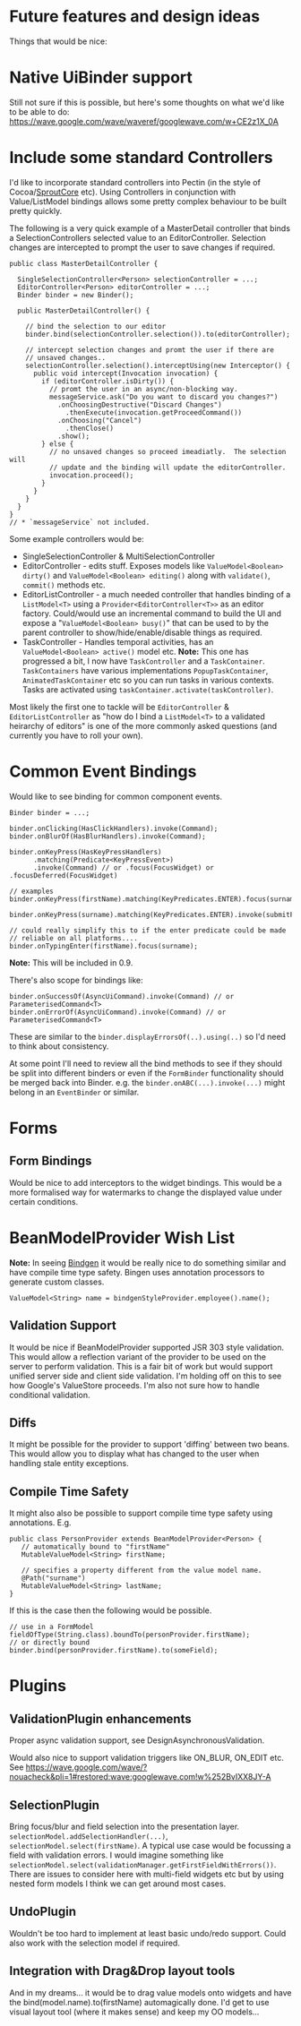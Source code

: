 # Future features and design ideas #

Things that would be nice:

# Native UiBinder support #
Still not sure if this is possible, but here's some thoughts on what we'd like to be able to do: https://wave.google.com/wave/waveref/googlewave.com/w+CE2z1X_0A

# Include some standard Controllers #
I'd like to incorporate standard controllers into Pectin (in the style of Cocoa/[SproutCore](http://www.sproutcore.com/) etc).  Using Controllers in conjunction with Value/ListModel bindings allows some pretty complex behaviour to be built pretty quickly.

The following is a very quick example of a MasterDetail controller that binds a SelectionControllers selected value to an EditorController.  Selection changes are intercepted to prompt the user to save changes if required.
```
public class MasterDetailController {

  SingleSelectionController<Person> selectionController = ...;
  EditorController<Person> editorController = ...;
  Binder binder = new Binder();
  
  public MasterDetailController() {
     
    // bind the selection to our editor
    binder.bind(selectionController.selection()).to(editorController);  

    // intercept selection changes and promt the user if there are 
    // unsaved changes..
    selectionController.selection().interceptUsing(new Interceptor() {
      public void intercept(Invocation invocation) {
        if (editorController.isDirty()) {
          // promt the user in an async/non-blocking way.
          messageService.ask("Do you want to discard you changes?")
            .onChoosingDestructive("Discard Changes")
              .thenExecute(invocation.getProceedCommand())
            .onChoosing("Cancel")
              .thenClose()
            .show();
        } else {
          // no unsaved changes so proceed imeadiatly.  The selection will
          // update and the binding will update the editorController.
          invocation.proceed();
        }
      }
    }
  }
}
// * `messageService` not included.
```

Some example controllers would be:
  * SingleSelectionController & MultiSelectionController
  * EditorController - edits stuff.  Exposes models like `ValueModel<Boolean> dirty()` and `ValueModel<Boolean> editing()` along with `validate()`, `commit()` methods etc.
  * EditorListController - a much needed controller that handles binding of a `ListModel<T>` using a `Provider<EditorController<T>>` as an editor factory.  Could/would use an incremental command to build the UI and expose a "`ValueModel<Boolean> busy()`" that can be used to by the parent controller to show/hide/enable/disable things as required.
  * TaskController - Handles temporal activities, has an `ValueModel<Boolean> active()` model etc.  **Note:**  This one has progressed a bit, I now have `TaskController` and a `TaskContainer`.  `TaskContainers` have various implementations `PopupTaskContainer`, `AnimatedTaskContainer` etc so you can run tasks in various contexts.  Tasks are activated using `taskContainer.activate(taskController)`.

Most likely the first one to tackle will be `EditorController` & `EditorListController` as "how do I bind a `ListModel<T>` to a validated heirarchy of editors" is one of the more commonly asked questions (and currently you have to roll your own).

# Common Event Bindings #
Would like to see binding for common component events.
```
Binder binder = ...;

binder.onClicking(HasClickHandlers).invoke(Command);
binder.onBlurOf(HasBlurHandlers).invoke(Command);

binder.onKeyPress(HasKeyPressHandlers)
      .matching(Predicate<KeyPressEvent>)
      .invoke(Command) // or .focus(FocusWidget) or .focusDeferred(FocusWidget)

// examples
binder.onKeyPress(firstName).matching(KeyPredicates.ENTER).focus(surname);

binder.onKeyPress(surname).matching(KeyPredicates.ENTER).invoke(submitFormCommand);

// could really simplify this to if the enter predicate could be made
// reliable on all platforms....
binder.onTypingEnter(firstName).focus(surname);
```

**Note:** This will be included in 0.9.

There's also scope for bindings like:
```
binder.onSuccessOf(AsyncUiCommand).invoke(Command) // or ParameterisedCommand<T>
binder.onErrorOf(AsyncUiCommand).invoke(Command) // or ParameterisedCommand<T>
```

These are similar to the `binder.displayErrorsOf(..).using(..)` so I'd need to think about consistency.

At some point I'll need to review all the bind methods to see if they should be split into different binders or even if the `FormBinder` functionality should be merged back into Binder.  e.g. the `binder.onABC(...).invoke(...)` might belong in an `EventBinder` or similar.

# Forms #
## Form Bindings ##
Would be nice to add interceptors to the widget bindings.  This would be a more formalised way for watermarks to change the displayed value under certain conditions.

# BeanModelProvider Wish List #

**Note:** In seeing [Bindgen](http://bindgen.org/) it would be really nice to do something similar and have compile time type safety.  Bingen uses annotation processors to generate custom classes.
```
ValueModel<String> name = bindgenStyleProvider.employee().name();
```


## Validation Support ##
It would be nice if BeanModelProvider supported JSR 303 style validation.  This would allow a reflection variant of the provider to be used on the server to perform validation.  This is a fair bit of work but would support unified server side and client side validation.  I'm holding off on this to see how Google's ValueStore proceeds.  I'm also not sure how to handle conditional validation.

## Diffs ##
It might be possible for the provider to support 'diffing' between two beans.  This would allow you to display what has changed to the user when handling stale entity exceptions.

## Compile Time Safety ##
It might also also be possible to support compile time type safety using annotations.  E.g.
```
public class PersonProvider extends BeanModelProvider<Person> {
   // automatically bound to "firstName" 
   MutableValueModel<String> firstName;

   // specifies a property different from the value model name.
   @Path("surname")
   MutableValueModel<String> lastName;
}
```

If this is the case then the following would be possible.
```
// use in a FormModel
fieldOfType(String.class).boundTo(personProvider.firstName);
// or directly bound
binder.bind(personProvider.firstName).to(someField);
```


# Plugins #
## ValidationPlugin enhancements ##
Proper async validation support, see DesignAsynchronousValidation.

Would also nice to support validation triggers like ON\_BLUR, ON\_EDIT etc.  See https://wave.google.com/wave/?nouacheck&pli=1#restored:wave:googlewave.com!w%252BvIXX8JY-A

## SelectionPlugin ##
Bring focus/blur and field selection into the presentation layer.  `selectionModel.addSelectionHandler(...)`, `selectionModel.select(firstName)`.  A typical use case would be focussing a field with validation errors.  I would imagine something like `selectionModel.select(validationManager.getFirstFieldWithErrors())`.  There are issues to consider here with multi-field widgets etc but by using nested form models I think we can get around most cases.

## UndoPlugin ##
Wouldn't be too hard to implement at least basic undo/redo support.  Could also work with the selection model if required.

## Integration with Drag&Drop layout tools ##
And in my dreams... it would be to drag value models onto widgets and have the bind(model.name).to(firstName) automagically done.  I'd get to use visual layout tool (where it makes sense) and keep my OO models...